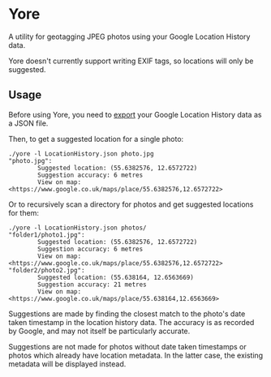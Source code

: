 Yore
====

A utility for geotagging JPEG photos using your Google Location History data.

Yore doesn't currently support writing EXIF tags, so locations will only be
suggested.

## Usage

Before using Yore, you need to
[export](https://takeout.google.com/settings/takeout/custom/location_history)
your Google Location History data as a JSON file.

Then, to get a suggested location for a single photo:

```
./yore -l LocationHistory.json photo.jpg
"photo.jpg":
        Suggested location: (55.6382576, 12.6572722)
        Suggestion accuracy: 6 metres
        View on map: <https://www.google.co.uk/maps/place/55.6382576,12.6572722>
```

Or to recursively scan a directory for photos and get suggested locations for
them:

```
./yore -l LocationHistory.json photos/
"folder1/photo1.jpg":
        Suggested location: (55.6382576, 12.6572722)
        Suggestion accuracy: 6 metres
        View on map: <https://www.google.co.uk/maps/place/55.6382576,12.6572722>
"folder2/photo2.jpg":
        Suggested location: (55.638164, 12.6563669)
        Suggestion accuracy: 21 metres
        View on map: <https://www.google.co.uk/maps/place/55.638164,12.6563669>
```

Suggestions are made by finding the closest match to the photo's date taken
timestamp in the location history data. The accuracy is as recorded by Google,
and may not itself be particularly accurate.

Suggestions are not made for photos without date taken timestamps or photos
which already have location metadata. In the latter case, the existing metadata
will be displayed instead.
